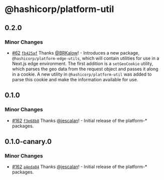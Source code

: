 # @hashicorp/platform-util

## 0.2.0

### Minor Changes

- [#62](https://github.com/hashicorp/web-platform-packages/pull/62) [`fb425af`](https://github.com/hashicorp/web-platform-packages/commit/fb425af2a956b7ab7040f88d8bb529b641a298d2) Thanks [@BRKalow](https://github.com/BRKalow)! - Introduces a new package, `@hashicorp/platform-edge-utils`, which will contain utilities for use in a Next.js edge environment. The first addition is a `setGeoCookie` utility, which parses the geo data from the request object and passes it along in a cookie. A new utility in `@hashicorp/platform-util` was added to parse this cookie and make the information available for use.

## 0.1.0

### Minor Changes

- [#162](https://github.com/hashicorp/nextjs-scripts/pull/162) [`f3e68b8`](https://github.com/hashicorp/nextjs-scripts/commit/f3e68b8a00066fe9ab7a789aecfd6bc97bcd047f) Thanks [@jescalan](https://github.com/jescalan)! - Initial release of the platform-\* packages.

## 0.1.0-canary.0

### Minor Changes

- [#162](https://github.com/hashicorp/nextjs-scripts/pull/162) [`a4eda04`](https://github.com/hashicorp/nextjs-scripts/commit/a4eda047e75d843997ea95a8c36a83108b639cb8) Thanks [@jescalan](https://github.com/jescalan)! - Initial release of the platform-\* packages.
